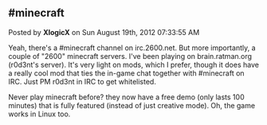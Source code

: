 ## #minecraft
Posted by **XlogicX** on Sun August 19th, 2012 07:33:55 AM

Yeah, there's a #minecraft channel on irc.2600.net. But more importantly, a couple of &quot;2600&quot; minecraft servers. I've been playing on brain.ratman.org (r0d3nt's server). It's very light on mods, which I prefer, though it does have a really cool mod that ties the in-game chat together with #minecraft on IRC. Just PM r0d3nt in IRC to get whitelisted.

Never play minecraft before? they now have a free demo (only lasts 100 minutes) that is fully featured (instead of just creative mode).
Oh, the game works in Linux too.
